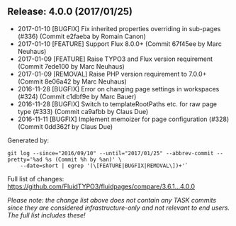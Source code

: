 ## Release: 4.0.0 (2017/01/25)

* 2017-01-10 [BUGFIX] Fix inherited properties overriding in sub-pages (#336) (Commit e2faeba by Romain Canon)
* 2017-01-10 [FEATURE] Support Flux 8.0.0+ (Commit 67f45ee by Marc Neuhaus)
* 2017-01-09 [FEATURE] Raise TYPO3 and Flux version requirement (Commit 7ede100 by Marc Neuhaus)
* 2017-01-09 [REMOVAL] Raise PHP version requirement to 7.0.0+ (Commit 8e06a42 by Marc Neuhaus)
* 2016-11-28 [BUGFIX] Error on changing page settings in workspaces (#324) (Commit c1dbf9e by Marc Bauer)
* 2016-11-28 [BUGFIX] Switch to templateRootPaths etc. for raw page type (#333) (Commit ca9afbb by Claus Due)
* 2016-11-11 [BUGFIX] Implement memoizer for page configuration (#328) (Commit 0dd362f by Claus Due)

Generated by:

```
git log --since="2016/09/10" --until="2017/01/25" --abbrev-commit --pretty='%ad %s (Commit %h by %an)' \
    --date=short | egrep '(\[FEATURE|BUGFIX|REMOVAL\])+'`
```

Full list of changes: https://github.com/FluidTYPO3/fluidpages/compare/3.6.1...4.0.0

*Please note: the change list above does not contain any TASK commits since they are considered 
infrastructure-only and not relevant to end users. The full list includes these!*

